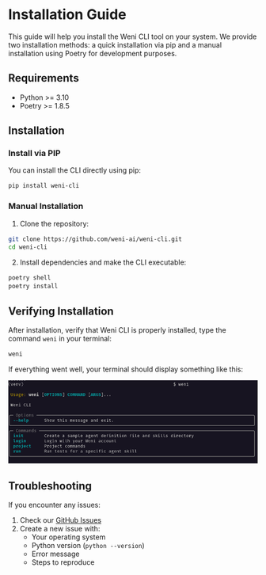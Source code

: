 # Installation Guide

This guide will help you install the Weni CLI tool on your system. We provide two installation methods: a quick installation via pip and a manual installation using Poetry for development purposes.

## Requirements

- Python >= 3.10
- Poetry >= 1.8.5

## Installation

### Install via PIP

You can install the CLI directly using pip:

```bash
pip install weni-cli
```

### Manual Installation

1. Clone the repository:
```bash
git clone https://github.com/weni-ai/weni-cli.git
cd weni-cli
```

2. Install dependencies and make the CLI executable:
```bash
poetry shell
poetry install
```

## Verifying Installation

After installation, verify that Weni CLI is properly installed, type the command `weni` in your terminal:

```bash
weni
```

If everything went well, your terminal should display something like this:

![Weni Command](../assets/weni_command.png)

## Troubleshooting

If you encounter any issues:

1. Check our [GitHub Issues](https://github.com/weni-ai/weni-cli/issues)
2. Create a new issue with:
   - Your operating system
   - Python version (`python --version`)
   - Error message
   - Steps to reproduce
